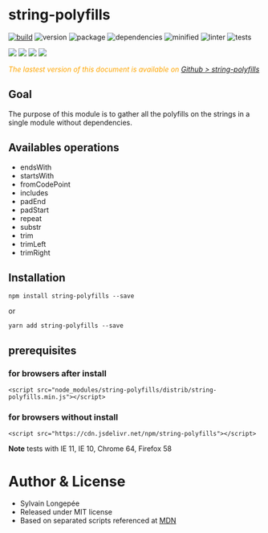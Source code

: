 # string-polyfills

<div style="display:inline">

[![build](https://travis-ci.org/Sylvain59650/string-polyfills.png?branch=master)](https://travis-ci.org/Sylvain59650/string-polyfills)
![version](https://img.shields.io/npm/v/string-polyfills.svg)
![package](https://img.shields.io/github/package-json/v/Sylvain59650/string-polyfills.svg)
![dependencies](https://img.shields.io/david/Sylvain59650/string-polyfills.svg)
![minified](https://img.shields.io/bundlephobia/min/string-polyfills.svg)
![linter](https://img.shields.io/badge/eslint-ok-blue.svg)
![tests](https://img.shields.io/badge/tests-passing-brightgreen.svg)

  <a target="_blank" title="stats" href="https://www.jsdelivr.com/package/npm/string-polyfills"><img src="https://data.jsdelivr.com/v1/package/npm/string-polyfills/badge" /></a>
    <a target="_blank" title="script online" href="https://cdn.jsdelivr.net/npm/string-polyfills"><img src="https://img.shields.io/badge/cdn-jsdeliv-black.svg" /></a>
    <img src="https://img.shields.io/npm/l/string-polyfills.svg" />
    <img src="https://hits.dwyl.com/Sylvain59650/string-polyfills.svg" />
 </div>

 <div class="Note" style="color:orange;font-style:italic">
 
  The lastest version of this document is available on [Github > string-polyfills](https://github.com/Sylvain59650/string-polyfills/blob/master/README.md)
</div>


## Goal

The purpose of this module is to gather all the polyfills on the strings in a single module without dependencies.

## Availables operations
- endsWith
- startsWith
- fromCodePoint
- includes
- padEnd
- padStart
- repeat
- substr
- trim
- trimLeft
- trimRight

## Installation

    npm install string-polyfills --save

or

    yarn add string-polyfills --save


## prerequisites

### for browsers after install

    <script src="node_modules/string-polyfills/distrib/string-polyfills.min.js"></script>

### for browsers without install

    <script src="https://cdn.jsdelivr.net/npm/string-polyfills"></script>

**Note** tests with IE 11, IE 10, Chrome 64, Firefox 58

# Author & License
- Sylvain Longepée
- Released under MIT license
- Based on separated scripts referenced at [MDN](https://developer.mozilla.org/fr/docs/Web/JavaScript/Reference/Objets_globaux/String/fromCharCode)
 